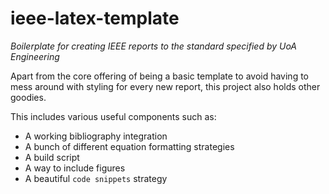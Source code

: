 # ieee-latex-template
_Boilerplate for creating IEEE reports to the standard specified by UoA Engineering_

Apart from the core offering of being a basic template to avoid having to mess around with styling for every new report, this project also holds other goodies.

This includes various useful components such as:
- A working bibliography integration
- A bunch of different equation formatting strategies
- A build script
- A way to include figures
- A beautiful `code snippets` strategy

